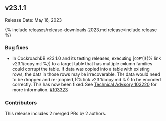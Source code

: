 ## v23.1.1

Release Date: May 16, 2023

{% include releases/release-downloads-2023.md release=include.release %}

<h3 id="v23-1-1-big-fixes">Bug fixes</h3>

- In CockroachDB v23.1.0 and its testing releases, executing [`COPY`]({% link v23.1/copy.md %}) to a target table that has multiple column families could corrupt the table. If data was copied into a table with existing rows, the data in those rows may be irrecoverable. The data would need to be dropped and re-[copied]({% link v23.1/copy.md %}) to be encoded correctly. This has now been fixed. See [Technical Advisory 103220](https://www.cockroachlabs.com/docs/advisories/a103220) for more information. [#103323][#103323]

<div class="release-note-contributors" markdown="1">

<h3 id="v23-1-1-contributors">Contributors</h3>

This release includes 2 merged PRs by 2 authors.

</div>

[#103323]: https://github.com/cockroachdb/cockroach/pull/103323
